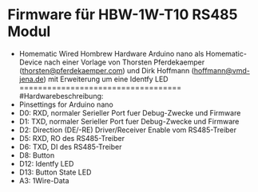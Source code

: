 Firmware für HBW-1W-T10 RS485 Modul
===================================
 * Homematic Wired Hombrew Hardware Arduino nano als Homematic-Device nach einer Vorlage von Thorsten Pferdekaemper (thorsten@pferdekaemper.com) und Dirk Hoffmann (hoffmann@vmd-jena.de) mit Erweiterung um eine Identfy LED
===================================
#Hardwarebeschreibung:
 * Pinsettings for Arduino nano
 * D0: RXD, normaler Serieller Port fuer Debug-Zwecke und Firmware
 * D1: TXD, normaler Serieller Port fuer Debug-Zwecke und Firmware
 * D2: Direction (DE/-RE) Driver/Receiver Enable vom RS485-Treiber
 * D5: RXD, RO des RS485-Treiber
 * D6: TXD, DI des RS485-Treiber
 * D8: Button
 * D12: Identfy LED
 * D13: Button State LED
 * A3: 1Wire-Data
